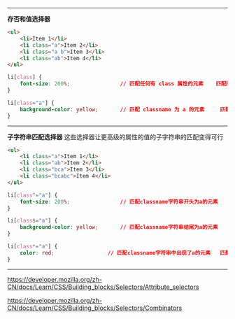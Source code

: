 
---

**存否和值选择器**

```html
<ul>
    <li>Item 1</li>
    <li class="a">Item 2</li>
    <li class="a b">Item 3</li>
    <li class="ab">Item 4</li>
</ul>
```

```css
li[class] {
    font-size: 200%;				// 匹配任何有 class 属性的元素	匹配所有 item
}

li[class="a"] {
    background-color: yellow;		// 匹配 classname 为 a 的元素		匹配 item2
}

```

------------

**子字符串匹配选择器**
这些选择器让更高级的属性的值的子字符串的匹配变得可行

```html
<ul>
    <li class="a">Item 1</li>
    <li class="ab">Item 2</li>
    <li class="bca">Item 3</li>
    <li class="bcabc">Item 4</li>
</ul>
```

```css
li[class^="a"] {
	font-size: 200%;				// 匹配classname字符串开头为a的元素	匹配 item1 item2
}

li[class$="a"] {
	background-color: yellow;		// 匹配classname字符串结尾为a的元素	匹配 item1 item3
}

li[class*="a"] {
	color: red;					// 匹配classname字符串中出现了a的元素	匹配 所有item
}
```

------------

https://developer.mozilla.org/zh-CN/docs/Learn/CSS/Building_blocks/Selectors/Attribute_selectors

https://developer.mozilla.org/zh-CN/docs/Learn/CSS/Building_blocks/Selectors/Combinators